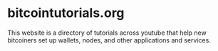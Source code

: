 # bitcointutorials.org
This website is a directory of tutorials across youtube that help new bitcoiners set up wallets, nodes, and other applications and services.
